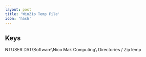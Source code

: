 ```yaml
---
layout: post
title: 'WinZip Temp File'
icon: 'hash'
---
```


## Keys

NTUSER.DAT\Software\Nico Mak Computing\ Directories / ZipTemp

